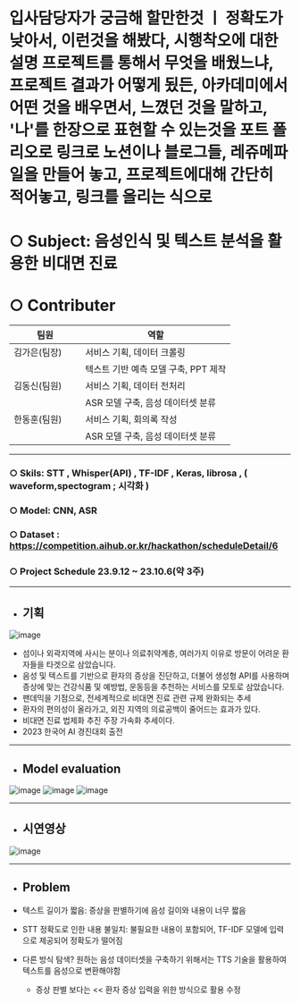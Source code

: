 # 입사담당자가 궁금해 할만한것 ㅣ 정확도가 낮아서, 이런것을 해봤다, 시행착오에 대한 설명 프로젝트를 통해서 무엇을 배웠느냐, 프로젝트 결과가 어떻게 됬든, 아카데미에서 어떤 것을 배우면서, 느꼈던 것을 말하고, '나'를 한장으로 표현할 수 있는것을 포트 폴리오로 링크로 노션이나 블로그들, 레쥬메파일을 만들어 놓고, 프로젝트에대해 간단히 적어놓고, 링크를 올리는 식으로 

# ○ Subject: 음성인식 및 텍스트 분석을 활용한 비대면 진료

# ○ Contributer

팀원|역할|
------------|-----------------------
김가은(팀장) | 서비스 기획, 데이터 크롤링 
　　　　　　　| 텍스트 기반 예측 모델 구축, PPT 제작   
김동신(팀원) | 서비스 기획, 데이터 전처리         
　　　　　　　|  ASR 모델 구축, 음성 데이터셋 분류              
한동훈(팀원) | 서비스 기획, 회의록 작성
　　　　　　　| ASR 모델 구축, 음성 데이터셋 분류
---
### ○ Skils: STT , Whisper(API) , TF-IDF , Keras, librosa , ( waveform,spectogram ; 시각화 )

### ○ Model: CNN, ASR

### ○ Dataset : https://competition.aihub.or.kr/hackathon/scheduleDetail/6

### ○ Project Schedule 23.9.12 ~ 23.10.6(약 3주)
***

- ## 기획

![image](https://github.com/KimDong-gue/Healthy_Care/assets/116249934/93e4a1b9-2e44-40f1-a873-c981e12d84fe)

- 섬이나 외곽지역에 사시는 분이나 의료취약계층, 여러가지 이유로 방문이 어려운 환자들을 타겟으로 삼았습니다.
- 음성 및 텍스트를 기반으로 환자의 증상을 진단하고, 더불어 생성형 API를 사용하며 증상에 맞는 건강식품 및 예방법, 운동등을 추천하는 서비스를 모토로 삼았습니다.
- 팬데믹을 기점으로, 전세계적으로 비대면 진료 관련 규제 완화되는 추세
- 환자의 편의성이 올라가고, 외진 지역의 의료공백이 줄어드는 효과가 있다.
- 비대면 진료 법제화 추진 주장 가속화 추세이다.
- 2023 한국어 AI 경진대회 출전
---

- ## Model evaluation

![image](https://github.com/KimDong-gue/Healthy_Care/assets/116249934/13635877-1151-4533-aadb-246d6c85ef72)
![image](https://github.com/KimDong-gue/Healthy_Care/assets/116249934/768d06ab-caec-46fa-8da5-214e71fb596f)
![image](https://github.com/KimDong-gue/Healthy_Care/assets/116249934/88736c0f-b145-4db8-b587-c3c00a74f1da)

---

- ## 시연영상

![image](https://github.com/KimDong-gue/Healthy_Care/assets/116249934/da75b67d-e432-4dce-9edf-cd2b024d8d32)

---

- ## Problem

- 텍스트 길이가 짧음: 증상을 판별하기에 음성 길이와 내용이 너무 짧음
- STT 정확도로 인한 내용 불일치: 불필요한 내용이 포함되어, TF-IDF 모델에 입력으로 제공되어 정확도가 떨어짐
- 다른 방식 탐색? 원하는 음성 데이터셋을 구축하기 위해서는 TTS 기술을 활용하여 텍스트를 음성으로 변환해야함
  - 증상 판별 보다는 << 환자 증상 입력을 위한 방식으로 활용 수정
